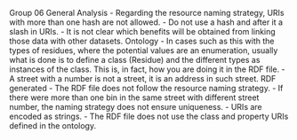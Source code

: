 Group 06
    General
    Analysis
        - Regarding the resource naming strategy, URIs with more than one hash are not allowed.
        - Do not use a hash and after it a slash in URIs.
        - It is not clear which benefits will be obtained from linking those data with other datasets.
    Ontology
        - In cases such as this with the types of residues, where the potential values are an enumeration, usually what is done is to define a class (Residue) and the different types as instances of the class. This is, in fact, how you are doing it in the RDF file.
        - A street with a number is not a street, it is an address in such street.
    RDF generated
        - The RDF file does not follow the resource naming strategy.
        - If there were more than one bin in the same street with different street number, the naming strategy does not ensure uniqueness.
        - URIs are encoded as strings.
        - The RDF file does not use the class and property URIs defined in the ontology.

